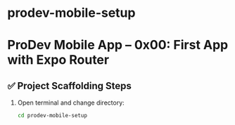 # prodev-mobile-setup
# ProDev Mobile App – 0x00: First App with Expo Router

## ✅ Project Scaffolding Steps

1. Open terminal and change directory:
   ```bash
   cd prodev-mobile-setup
